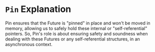 # `Pin` Explanation

Pin ensures that the Future is "pinned" in place and won't be moved in memory, allowing us to safely hold these internal or "self-referential" pointers. So, Pin's role is about ensuring safety and soundness when dealing with these Futures or any self-referential structures, in an asynchronous context.
